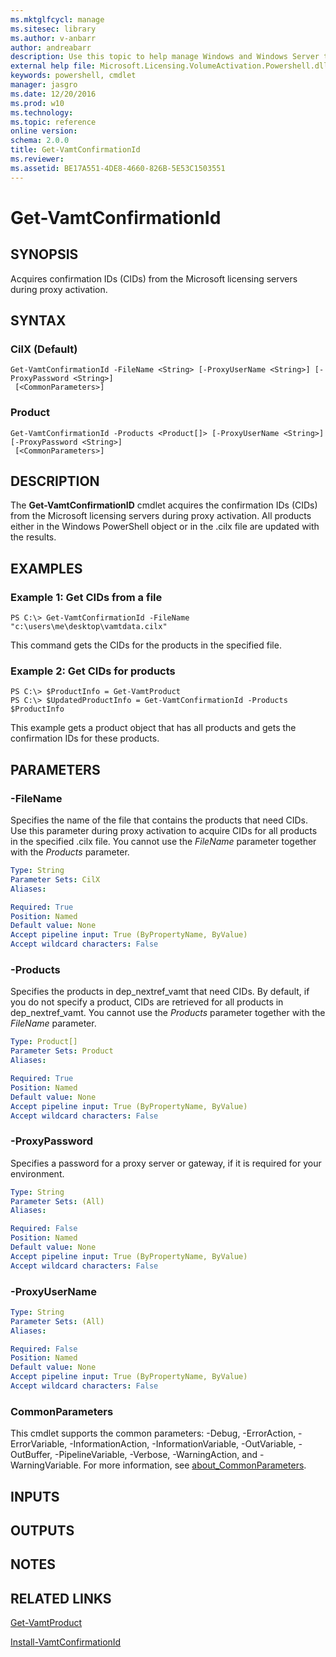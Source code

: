 ```yaml
---
ms.mktglfcycl: manage
ms.sitesec: library
ms.author: v-anbarr
author: andreabarr
description: Use this topic to help manage Windows and Windows Server technologies with Windows PowerShell.
external help file: Microsoft.Licensing.VolumeActivation.Powershell.dll-Help.xml
keywords: powershell, cmdlet
manager: jasgro
ms.date: 12/20/2016
ms.prod: w10
ms.technology: 
ms.topic: reference
online version: 
schema: 2.0.0
title: Get-VamtConfirmationId
ms.reviewer:
ms.assetid: BE17A551-4DE8-4660-826B-5E53C1503551
---
```


# Get-VamtConfirmationId

## SYNOPSIS
Acquires confirmation IDs (CIDs) from the Microsoft licensing servers during proxy activation.

## SYNTAX

### CilX (Default)
```
Get-VamtConfirmationId -FileName <String> [-ProxyUserName <String>] [-ProxyPassword <String>]
 [<CommonParameters>]
```

### Product
```
Get-VamtConfirmationId -Products <Product[]> [-ProxyUserName <String>] [-ProxyPassword <String>]
 [<CommonParameters>]
```

## DESCRIPTION
The **Get-VamtConfirmationID** cmdlet acquires the confirmation IDs (CIDs) from the Microsoft licensing servers during proxy activation.
All products either in the Windows PowerShell object or in the .cilx file are updated with the results.

## EXAMPLES

### Example 1: Get CIDs from a file
```
PS C:\> Get-VamtConfirmationId -FileName "c:\users\me\desktop\vamtdata.cilx"
```

This command gets the CIDs for the products in the specified file.

### Example 2: Get CIDs for products
```
PS C:\> $ProductInfo = Get-VamtProduct
PS C:\> $UpdatedProductInfo = Get-VamtConfirmationId -Products $ProductInfo
```

This example gets a product object that has all products and gets the confirmation IDs for these products.

## PARAMETERS

### -FileName
Specifies the name of the file that contains the products that need CIDs.
Use this parameter during proxy activation to acquire CIDs for all products in the specified .cilx file.
You cannot use the *FileName* parameter together with the *Products* parameter.

```yaml
Type: String
Parameter Sets: CilX
Aliases: 

Required: True
Position: Named
Default value: None
Accept pipeline input: True (ByPropertyName, ByValue)
Accept wildcard characters: False
```

### -Products
Specifies the products in dep_nextref_vamt that need CIDs.
By default, if you do not specify a product, CIDs are retrieved for all products in dep_nextref_vamt.
You cannot use the *Products* parameter together with the *FileName* parameter.

```yaml
Type: Product[]
Parameter Sets: Product
Aliases: 

Required: True
Position: Named
Default value: None
Accept pipeline input: True (ByPropertyName, ByValue)
Accept wildcard characters: False
```

### -ProxyPassword
Specifies a password for a proxy server or gateway, if it is required for your environment.

```yaml
Type: String
Parameter Sets: (All)
Aliases: 

Required: False
Position: Named
Default value: None
Accept pipeline input: True (ByPropertyName, ByValue)
Accept wildcard characters: False
```

### -ProxyUserName
```yaml
Type: String
Parameter Sets: (All)
Aliases: 

Required: False
Position: Named
Default value: None
Accept pipeline input: True (ByPropertyName, ByValue)
Accept wildcard characters: False
```

### CommonParameters
This cmdlet supports the common parameters: -Debug, -ErrorAction, -ErrorVariable, -InformationAction, -InformationVariable, -OutVariable, -OutBuffer, -PipelineVariable, -Verbose, -WarningAction, and -WarningVariable. For more information, see [about_CommonParameters](http://go.microsoft.com/fwlink/?LinkID=113216).

## INPUTS

## OUTPUTS

## NOTES

## RELATED LINKS

[Get-VamtProduct](./Get-VamtProduct.md)

[Install-VamtConfirmationId](./Install-VamtConfirmationId.md)


